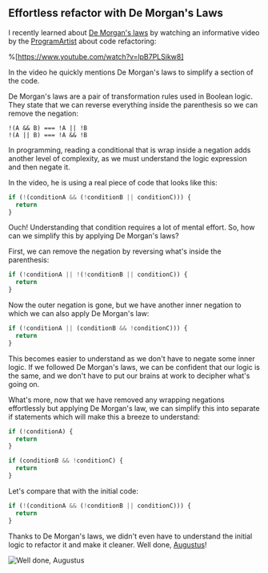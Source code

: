 ## Effortless refactor with De Morgan's Laws

I recently learned about [De Morgan's laws](https://en.wikipedia.org/wiki/De_Morgan%27s_laws) by watching an informative video by the [ProgramArtist](https://www.youtube.com/channel/UCgs-54tlVBF80MMD9_YqBng) about   code refactoring:

%[https://www.youtube.com/watch?v=lpB7PLSikw8]

In the video he quickly mentions De Morgan's laws to simplify a section of the code.

De Morgan's laws are a pair of transformation rules used in Boolean logic. They state that we can reverse everything inside the parenthesis so we can remove the negation:

```
!(A && B) === !A || !B
!(A || B) === !A && !B
``` 

In programming, reading a conditional that is wrap inside a negation adds another level of complexity, as we must understand the logic expression and then negate it.

In the video, he is using a real piece of code that looks like this:

```js
if (!(conditionA && (!conditionB || conditionC))) {
  return
}
```

Ouch! Understanding that condition requires a lot of mental effort. So, how can we simplify this by applying De Morgan's laws?

First, we can remove the negation by reversing what's inside the parenthesis:

```js
if (!conditionA || !(!conditionB || conditionC)) {
  return
}
```

Now the outer negation is gone, but we have another inner negation to which we can also apply De Morgan's law:

```js
if (!conditionA || (conditionB && !conditionC))) {
  return
}
```

This becomes easier to understand as we don't have to negate some inner logic. If we followed De Morgan's laws, we can be confident that our logic is the same, and we don't have to put our brains at work to decipher what's going on.

What's more, now that we have removed any wrapping negations effortlessly but applying De Morgan's law, we can simplify this into separate if statements which will make this a breeze to understand:

```js
if (!conditionA) {
  return
}

if (conditionB && !conditionC) {
  return
}
```

Let's compare that with the initial code:

```js
if (!(conditionA && (!conditionB || conditionC))) {
  return
}
```

Thanks to De Morgan's laws, we didn't even have to understand the initial logic to refactor it and make it cleaner. Well done, [Augustus](https://en.wikipedia.org/wiki/Augustus_De_Morgan)!


![Well done, Augustus](https://cdn.hashnode.com/res/hashnode/image/upload/v1593883445382/0MO0CIjl2.gif)




